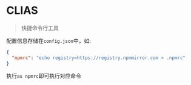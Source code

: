 # CLIAS

> 快捷命令行工具

配置信息存储在`config.json`中，如:

```json
{
  "npmrc": "echo registry=https://registry.npmmirror.com > .npmrc"
}
```

执行`as npmrc`即可执行对应命令


